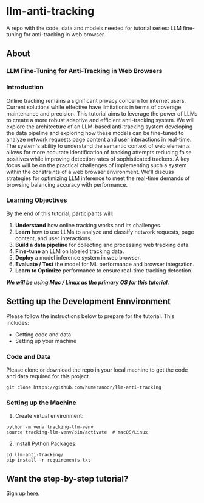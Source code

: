 # llm-anti-tracking
A repo with the code, data and models needed for tutorial series: LLM fine-tuning for anti-tracking in web browser. 

## About
### LLM Fine-Tuning for Anti-Tracking in Web Browsers

### Introduction 
Online tracking remains a significant privacy concern for internet users. Current solutions while effective have limitations in terms of coverage maintenance and precision. This tutorial aims to leverage the power of LLMs to create a more robust adaptive and efficient anti-tracking system. We will explore the architecture of an LLM-based anti-tracking system developing the data pipeline and exploring how these models can be fine-tuned to analyze network requests page content and user interactions in real-time. The system's ability to understand the semantic context of web elements allows for more accurate identification of tracking attempts reducing false positives while improving detection rates of sophisticated trackers. A key focus will be on the practical challenges of implementing such a system within the constraints of a web browser environment. We'll discuss strategies for optimizing LLM inference to meet the real-time demands of browsing balancing accuracy with performance.

### Learning Objectives
By the end of this tutorial, participants will:
1.	**Understand** how online tracking works and its challenges.
2.	**Learn** how to use LLMs to analyze and classify network requests, page content, and user interactions.
3.	**Build a data pipeline** for collecting and processing web tracking data.
4.	**Fine-tune** an LLM on labeled tracking data.
5.	**Deploy** a model inference system in web browser.
6.	**Evaluate / Test** the model for ML performance and browser integration.
7.	**Learn to Optimize** performance to ensure real-time tracking detection.

_**We will be using Mac / Linux as the primary OS for this tutorial.**_

## Setting up the Development Ennvironment
Please follow the instructions below to prepare for the tutorial. This includes:
- Getting code and data
- Setting up your machine

### Code and Data
Please clone or download the repo in your local machine to get the code and data required for this project.
```
git clone https://github.com/humeranoor/llm-anti-tracking
```

### Setting up the Machine
1. Create virtual environment:

```
python -m venv tracking-llm-venv
source tracking-llm-venv/bin/activate  # macOS/Linux
```

2. Install Python Packages: 
```
cd llm-anti-tracking/
pip install -r requirements.txt
```

## Want the step-by-step tutorial?
Sign up [here](https://forms.office.com/e/PF9hpjsv7C).
